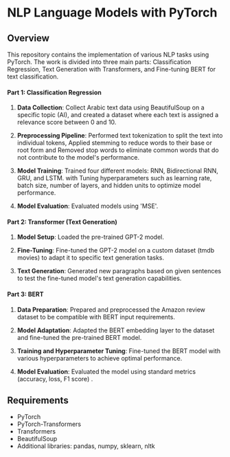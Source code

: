 # NLP Language Models with PyTorch

## Overview

This repository contains the implementation of various NLP tasks using PyTorch. The work is divided into three main parts: Classification Regression, Text Generation with Transformers, and Fine-tuning BERT for text classification.

#### Part 1: Classification Regression

1. **Data Collection**: Collect Arabic text data using BeautifulSoup on a specific topic (AI), and created a dataset where each text is assigned a relevance score between 0 and 10.

2. **Preprocessing Pipeline**: Performed text tokenization to split the text into individual tokens, Applied stemming to reduce words to their base or root form and Removed stop words to eliminate common words that do not contribute to the model's performance.

3. **Model Training**: Trained four different models: RNN, Bidirectional RNN, GRU, and LSTM. with Tuning hyperparameters such as learning rate, batch size, number of layers, and hidden units to optimize model performance.

4. **Model Evaluation**: Evaluated models using 'MSE'.

#### Part 2: Transformer (Text Generation)

1. **Model Setup**: Loaded the pre-trained GPT-2 model.

2. **Fine-Tuning**: Fine-tuned the GPT-2 model on a custom dataset (tmdb movies) to adapt it to specific text generation tasks.

3. **Text Generation**: Generated new paragraphs based on given sentences to test the fine-tuned model's text generation capabilities.

#### Part 3: BERT

1. **Data Preparation**: Prepared and preprocessed the Amazon review dataset to be compatible with BERT input requirements.

2. **Model Adaptation**:  Adapted the BERT embedding layer to the dataset and fine-tuned the pre-trained BERT model.

3. **Training and Hyperparameter Tuning**:  Fine-tuned the BERT model with various hyperparameters to achieve optimal performance.

4. **Model Evaluation**: Evaluated the model using standard metrics (accuracy, loss, F1 score) .

   
## Requirements
- PyTorch
- PyTorch-Transformers
- Transformers
- BeautifulSoup
- Additional libraries: pandas, numpy, sklearn, nltk
